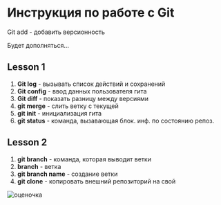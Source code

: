 # Инструкция по работе с Git
Git add - добавить версионность

Будет дополняться...


## Lesson 1
1. **Git log** - вызывать список действий и сохранений
2. **Git config** - ввод данных пользователя гита
3. **Git diff** - показать разницу между версиями
4. **git merge** - слить ветку с текущей
5. **git init** - инициализация гита
6. **git status** - команда, вызавающая блок. инф. по состоянию репоз.
## Lesson 2
1. **git branch** - команда, которая выводит ветки
2. **branch** - ветка
3. **git branch name** - создание ветки
4. __git clone__ - копировать внешний репозиторий на свой 

![оценочка](5.jpg)
